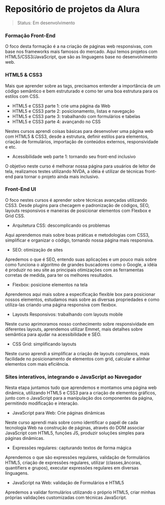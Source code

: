 # Repositório de projetos da Alura

> Status: Em desenvolvimento

### Formação Front-End
O foco desta formação é a na criação de páginas web responsivas, com base nos frameworks mais famosos do mercado. Aqui temos projetos com HTML5/CSS3/JavaScript, que são as linguagens base no desenvolvimento web.

### HTML5 & CSS3
Mais que aprender sobre as tags, precisamos entender a importância de um código semântico e bem estruturado e como ter uma boa estrutura para os estilos com CSS.

* HTML5 e CSS3 parte 1: crie uma página da Web
* HTML5 e CSS3 parte 2: posicionamento, listas e navegação
* HTML5 e CSS3 parte 3: trabalhando com formulários e tabelas
* HTML5 e CSS3 parte 4: avançando no CSS

Nestes cursos aprendi coisas básicas para desenvolver uma página web com HTML5 & CSS3, desde a estrutura, definir estilos para elementos, criação de formulários, importação de conteúdos externos, responsividade e etc.

* Acessibilidade web parte 1: tornando seu front-end inclusivo

O objetivo neste curso é melhorar nossa página para usuários de leitor de tela, realizamos testes utilizando NVDA, a idéia é utilizar de técnicas front-end para tornar o projeto ainda mais inclusivo.

### Front-End UI
O foco nestes cursos é aprender sobre técnicas avançadas utilizando CSS3. Desde plugins para checagem e padronização de códigos, SEO, layouts responsivos e maneiras de posicionar elementos com Flexbox e Grid CSS.

* Arquitetura CSS: descomplicando os problemas

Aqui aprendemos mais sobre boas práticas e metodologias com CSS3, simplificar e organizar o código, tornando nossa página mais responsiva.

* SEO: otimização de sites

Apredemos o que é SEO, entendo suas aplicações e um pouco mais sobre como funciona o algoritmo de grandes buscadores como o Google, a idéia é produzir no seu site as principais otimizações com as ferramentas corretas de medida, para ter os melhores resultados.

* Flexbox: posicione elementos na tela

Aprendemos aqui mais sobre a especificação flexible box para posicionar nossos elementos, estudamos mais sobre as diversas propriedades e como utiliza-las criando uma página responsiva com flexbox.

* Layouts Responsivos: trabalhando com layouts mobile

Neste curso aprimoramos nosso conhecimento sobre responsividade em diferentes layouts, aprendemos utilizar Emmet, mais detalhes sobre semântica para ajudar na acessibilidade e SEO.

* CSS Grid: simplificando layouts

Neste curso aprendi a simplificar a criação de layouts complexos, mais facilidade no posicionamento de elementos com grid, calcular e alinhar elementos com mais eficiência.

### Sites interativos, integrando o JavaScript ao Navegador
Nesta etapa juntamos tudo que aprendemos e montamos uma página web dinâmica, utilizando HTML5 e CSS3 para a criação de elementos gráficos, junto com o JavaScript para a manipulação dos componentes da página, permitindo modificação e interação.

* JavaScript para Web: Crie páginas dinâmicas

Neste curso aprendi mais sobre como identificar o papél de cada tecnologia Web na construção de páginas, através do DOM associar JavaScript com HTML5, funções JS, produzir soluções simples para páginas dinâmicas.

* Expressões regulares: capturando textos de forma mágica

Aprendemos o que são expressões regulares, validação de formulários HTML5, criação de expressões regulares, utilizar (classes,âncoras, quantifiers e grupos), executar expressões regulares em diversas linguagens.

 * JavaScript na Web: validação de Formulários e HTML5

Apredemos a validar formulários utilizando o próprio HTML5, criar minhas próprias validações customizadas com técnicas JavaScript.


